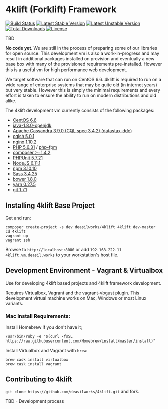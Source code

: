4klift (Forklift) Framework
===========================

[![Build Status](https://travis-ci.org/deasilworks/4klift.svg?branch=dev)](https://travis-ci.org/deasilworks/4klift)
[![Latest Stable Version](https://poser.pugx.org/deasilworks/4klift/v/stable)](https://packagist.org/packages/deasilworks/4klift)
[![Latest Unstable Version](https://poser.pugx.org/deasilworks/4klift/v/unstable)](https://packagist.org/packages/deasilworks/4klift)
[![Total Downloads](https://poser.pugx.org/deasilworks/4klift/downloads)](https://packagist.org/packages/deasilworks/4klift)
[![License](https://poser.pugx.org/deasilworks/4klift/license)](https://packagist.org/packages/deasilworks/4klift)

TBD

**No code yet**. We are still in the process of preparing some of our libraries for open source. This development vm is also a work-in-progress and may result in additional packages installed on provision and eventually a new base box with many of the provisioned requirements pre-installed. However this is a useful vm for high performance web development.

We target software that can run on CentOS 6.6. 4klift is required to run on a wide range of enterprise systems that may be quite old (in internet years) but very stable. However this is simply the minimal requirements and every effort is taken to ensure the ability to run on modern distributions and old alike.

The 4klift development vm currently consists of the following packages:

  - [CentOS 6.6](https://www.centos.org/)
  - [java-1.8.0-openjdk](http://openjdk.java.net/)
  - [Apache Cassandra 3.9.0 (CQL spec 3.4.2) (datastax-ddc)](https://academy.datastax.com/planet-cassandra/cassandra)
  - [cqlsh 5.0.1](http://docs.datastax.com/en/cql/3.3/cql/cql_reference/cqlsh.html)
  - [nginx 1.10.2](https://nginx.org/en/)
  - [PHP 5.6.31](http://php.net/) / [php-fpm](https://php-fpm.org/)
  - [composer >=1.4.2](https://getcomposer.org/)
  - [PHPUnit 5.7.21](https://phpunit.de/)
  - [NodeJS 6.11.1](https://nodejs.org/en/)
  - [npm 3.10.10](https://www.npmjs.com/)
  - [Sass 3.4.25](http://sass-lang.com/)
  - [bower 1.8.0](https://bower.io/)
  - [yarn 0.27.5](https://yarnpkg.com/en/)
  - [git 1.7.1](https://git-scm.com/)


## Installing 4klift Base Project


Get and run:

    composer create-project -s dev deasilworks/4klift 4klift dev-master
    cd 4klift
    vagrant up
    vagrant ssh
    
Browse to `http://localhost:8080` or add `192.168.222.11 4klift.vm.deasil.works` to your workstation's host file.

## Development Environment - Vagrant & Virtualbox

Use for developing 4klift based projects and 4klift framework development.

Requires Virtualbox, Vagrant and the vagrant-vbgust plugin. This development
virtual machine works on Mac, Windows or most Linux variants. 

### Mac Install Requirements:

Install Homebrew if you don't have it;

    /usr/bin/ruby -e "$(curl -fsSL https://raw.githubusercontent.com/Homebrew/install/master/install)"

Install Virtualbox and Vagrant with `brew`:

    brew cask install virtualbox
    brew cask install vagrant

## Contributing to 4klift

`git clone https://github.com/deasilworks/4klift.git` and fork.

TBD - Development process
    


    
